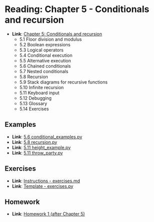 
# Reading: Chapter 5 - Conditionals and recursion 
- **Link**: [Chapter 5: Conditionals and recursion](https://greenteapress.com/thinkpython2/html/thinkpython2006.html)
  - 5.1 Floor division and modulus
  - 5.2 Boolean expressions
  - 5.3 Logical operators
  - 5.4 Conditional execution
  - 5.5 Alternative execution
  - 5.6 Chained conditionals
  - 5.7 Nested conditionals
  - 5.8 Recursion
  - 5.9 Stack diagrams for recursive functions
  - 5.10 Infinite recursion
  - 5.11 Keyboard input
  - 5.12 Debugging
  - 5.13 Glossary
  - 5.14 Exercises

## Examples
  - **Link**: [5.6 conditional_examples.py](conditional_examples.py)
  - **Link**: [5.8 recursion.py](recursion.py)
  - **Link**: [5.11 height_example.py](height_example.py)
  - **Link**: [5.11 throw_party.py](throw_party.py)

## Exercises
  - **Link**: [Instructions - exercises.md](./exercises.md)
  - **Link**: [Template - exercises.py](./exercises.py)

## Homework
  - **Link**: [Homework 1 (after Chapter 5)](../05_2_homework/0_README.md)
